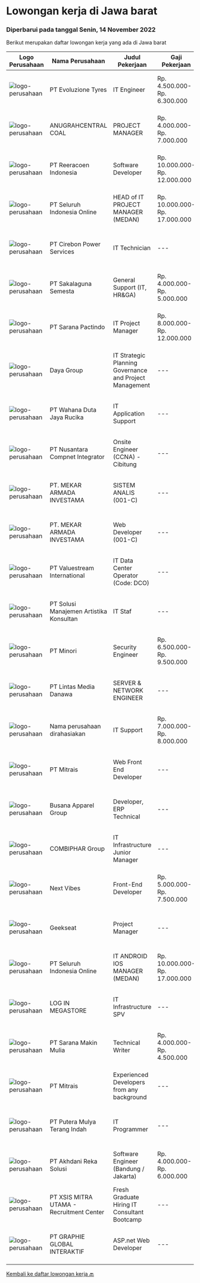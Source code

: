 
  # Lowongan kerja di Jawa barat

  ### Diperbarui pada tanggal Senin, 14 November 2022

  Berikut merupakan daftar lowongan kerja yang ada di Jawa barat

  |Logo Perusahaan | Nama Perusahaan | Judul Pekerjaan | Gaji Pekerjaan | Lokasi | Deskripsi | Tanggal diunggah | Pranala |
  | -------------- | --------------- | --------------- | --------- | --------- | -------------- | ------- | ----------- |
  |![logo-perusahaan](https://image-service-cdn.seek.com.au/d415ba5fb171e50c979c559d0b4da95ed97782a1/ee4dce1061f3f616224767ad58cb2fc751b8d2dc)|PT Evoluzione Tyres|IT Engineer|Rp. 4.500.000-Rp. 6.300.000|Jawa Barat|Requirements: Candidate must possess at least Bachelor's Degree in Information Technology from Reputable University At least 1 Year of working...|Minggu, 13 November 2022|https://www.jobstreet.co.id/id/job/it-engineer-4094401?token=0~8b1c95a8-2e01-45dc-b24c-549440b08c75&sectionRank=1&jobId=jobstreet-id-job-4094401|
|![logo-perusahaan](https://i.ibb.co/sqvTCh9/112815900-stock-vector-no-image-available-icon-flat-vector.webp)|ANUGRAHCENTRAL COAL|PROJECT MANAGER|Rp. 4.000.000-Rp. 7.000.000|Cirebon|Tugas dan Tanggungjawab : Menguasai teknik-teknik manajemen project secara umum Menguasai teknik presentasi dan negosiasi. Menguasai seluruh ms.office...|Minggu, 13 November 2022|https://www.jobstreet.co.id/id/job/project-manager-4093876?token=0~8b1c95a8-2e01-45dc-b24c-549440b08c75&sectionRank=2&jobId=jobstreet-id-job-4093876|
|![logo-perusahaan](https://image-service-cdn.seek.com.au/d33bd8dd71322db8ea58cab3a99c9a2f44aec216/ee4dce1061f3f616224767ad58cb2fc751b8d2dc)|PT Reeracoen Indonesia|Software Developer|Rp. 10.000.000-Rp. 12.000.000|Bogor|SOFTWARE R&amp;D ENGINEERING (DEPOK) [51813]COMPANY CATEGORY: Japanese Electronics Manufacturing JOB SUMMARY: Software R&amp;D/Engineering Android...|Minggu, 13 November 2022|https://www.jobstreet.co.id/id/job/software-developer-4094636?token=0~8b1c95a8-2e01-45dc-b24c-549440b08c75&sectionRank=3&jobId=jobstreet-id-job-4094636|
|![logo-perusahaan](https://image-service-cdn.seek.com.au/c768f0670f8f8212da7de609b6af9d0b2e5134cc/ee4dce1061f3f616224767ad58cb2fc751b8d2dc)|PT Seluruh Indonesia Online|HEAD of IT PROJECT MANAGER  (MEDAN)|Rp. 10.000.000-Rp. 17.000.000|Aceh|Memiliki pengalaman leadership sebagai Manager sebelumnya.Back End Engineer1. Memiliki pengalaman dalam membangun RESTful APIs2. Menguasai bahasa...|Sabtu, 12 November 2022|https://www.jobstreet.co.id/id/job/head-of-it-project-manager-medan-4103880?token=0~8b1c95a8-2e01-45dc-b24c-549440b08c75&sectionRank=4&jobId=jobstreet-id-job-4103880|
|![logo-perusahaan](https://image-service-cdn.seek.com.au/e991db0599ed5624d4520e781781e6ca5be772d9/ee4dce1061f3f616224767ad58cb2fc751b8d2dc)|PT Cirebon Power Services|IT Technician|---|Cirebon|Job Description: Perform all routine, scheduled and unscheduled maintenance required based on Help desk application issued by users. Maintain PR/PO,...|Jumat, 11 November 2022|https://www.jobstreet.co.id/id/job/it-technician-4103227?token=0~8b1c95a8-2e01-45dc-b24c-549440b08c75&sectionRank=5&jobId=jobstreet-id-job-4103227|
|![logo-perusahaan](https://image-service-cdn.seek.com.au/e183978e540060a5417db0a8e09acee2e72fbd47/ee4dce1061f3f616224767ad58cb2fc751b8d2dc)|PT Sakalaguna Semesta|General Support (IT, HR&GA)|Rp. 4.000.000-Rp. 5.000.000|Bogor|Melakukan instalasi (Komputer, Jaringan, CCTV, dll) Maintenance aset perusahaan di cabang Melakukan proses rekrutmen karyawan baru Memastikan...|Kamis, 10 November 2022|https://www.jobstreet.co.id/id/job/general-support-it-hr-ga-4100908?token=0~8b1c95a8-2e01-45dc-b24c-549440b08c75&sectionRank=6&jobId=jobstreet-id-job-4100908|
|![logo-perusahaan](https://image-service-cdn.seek.com.au/98982338245954acade7338ecccff8adaf4bc449/ee4dce1061f3f616224767ad58cb2fc751b8d2dc)|PT Sarana Pactindo|IT Project Manager|Rp. 8.000.000-Rp. 12.000.000|Bandung|Job Description: Plan the project Define the scope of the project in collaboration with senior management Create a detailed work plan which identifies...|Jumat, 11 November 2022|https://www.jobstreet.co.id/id/job/it-project-manager-4103391?token=0~8b1c95a8-2e01-45dc-b24c-549440b08c75&sectionRank=7&jobId=jobstreet-id-job-4103391|
|![logo-perusahaan](https://image-service-cdn.seek.com.au/11d1feaaca86a03829ce5fcb031012cc1c947e39/ee4dce1061f3f616224767ad58cb2fc751b8d2dc)|Daya Group|IT Strategic Planning Governance and Project Management|---|Bandung|Job Descriptions : Make strategic planning of IT division in accordance with company blueprints Providing information &amp; being the source of...|Jumat, 11 November 2022|https://www.jobstreet.co.id/id/job/it-strategic-planning-governance-and-project-management-4103638?token=0~8b1c95a8-2e01-45dc-b24c-549440b08c75&sectionRank=8&jobId=jobstreet-id-job-4103638|
|![logo-perusahaan](https://image-service-cdn.seek.com.au/6817c8a3c444c1e13a676752a3dfc726d47c4332/ee4dce1061f3f616224767ad58cb2fc751b8d2dc)|PT Wahana Duta Jaya Rucika|IT Application Support|---|Bekasi|Melakukan layanan kepada end user DBC Group (seluruh business unit) sehubungan dengan kendala aplikasi QAD dan aplikasi non-ERP yang ada. Melakukan...|Kamis, 10 November 2022|https://www.jobstreet.co.id/id/job/it-application-support-4101414?token=0~8b1c95a8-2e01-45dc-b24c-549440b08c75&sectionRank=9&jobId=jobstreet-id-job-4101414|
|![logo-perusahaan](https://image-service-cdn.seek.com.au/faf1379cb2f8ff5c87162dc20c60c0d2f63dba1c/ee4dce1061f3f616224767ad58cb2fc751b8d2dc)|PT Nusantara Compnet Integrator|Onsite Engineer (CCNA) - Cibitung|---|Bekasi|Job Descriptions : Analyze customer needs Provide solutions and give recommendations to the customer according to their needs Preventive and...|Minggu, 13 November 2022|https://www.jobstreet.co.id/id/job/onsite-engineer-ccna-cibitung-4094575?token=0~8b1c95a8-2e01-45dc-b24c-549440b08c75&sectionRank=10&jobId=jobstreet-id-job-4094575|
|![logo-perusahaan](https://image-service-cdn.seek.com.au/ea3878530020faff4976260b03db0b82d422eb8b/ee4dce1061f3f616224767ad58cb2fc751b8d2dc)|PT. MEKAR ARMADA INVESTAMA|SISTEM ANALIS (001-C)|---|Bekasi|PT Mekar Armada Jaya berkembang sebagai salah satu perusahaan karoseri terbesar di Asia Tenggara. Selama lebih dari 40 tahun, perusahaan berkomitmen...|Minggu, 13 November 2022|https://www.jobstreet.co.id/id/job/sistem-analis-001-c-4094102?token=0~8b1c95a8-2e01-45dc-b24c-549440b08c75&sectionRank=11&jobId=jobstreet-id-job-4094102|
|![logo-perusahaan](https://image-service-cdn.seek.com.au/ea3878530020faff4976260b03db0b82d422eb8b/ee4dce1061f3f616224767ad58cb2fc751b8d2dc)|PT. MEKAR ARMADA INVESTAMA|Web Developer (001-C)|---|Bekasi|PT Mekar Armada Jaya berkembang sebagai salah satu perusahaan karoseri terbesar di Asia Tenggara. Selama lebih dari 40 tahun, perusahaan berkomitmen...|Minggu, 13 November 2022|https://www.jobstreet.co.id/id/job/web-developer-001-c-4094150?token=0~8b1c95a8-2e01-45dc-b24c-549440b08c75&sectionRank=12&jobId=jobstreet-id-job-4094150|
|![logo-perusahaan](https://image-service-cdn.seek.com.au/c0c35cbfd85fffea43b57a41e9979d957b2ed5bd/ee4dce1061f3f616224767ad58cb2fc751b8d2dc)|PT Valuestream International|IT Data Center Operator (Code: DCO)|---|Bandung|Requirements: Candidate must possess Diploma/Bachelor’s Degree in Computer Science Preferable with minimum 1year experience or Fresh Graduate Has good...|Kamis, 10 November 2022|https://www.jobstreet.co.id/id/job/it-data-center-operator-code%3A-dco-4101296?token=0~8b1c95a8-2e01-45dc-b24c-549440b08c75&sectionRank=13&jobId=jobstreet-id-job-4101296|
|![logo-perusahaan](https://image-service-cdn.seek.com.au/e547c168d04e5a4682ad61e26ce6f00e2f27e163/ee4dce1061f3f616224767ad58cb2fc751b8d2dc)|PT Solusi Manajemen Artistika Konsultan|IT Staf|---|Depok|Persyaratan Jabatan : Pendidikan minimal lulusan S1 Tekhnik Informatika Pengalaman kerja sebagai IT Staf minimal 2 tahun Memiliki pengetahuan dan...|Selasa, 08 November 2022|https://www.jobstreet.co.id/id/job/it-staf-4098074?token=0~8b1c95a8-2e01-45dc-b24c-549440b08c75&sectionRank=14&jobId=jobstreet-id-job-4098074|
|![logo-perusahaan](https://image-service-cdn.seek.com.au/91f82e10d2d74b7272b1c0e40e59fcae9d91d278/ee4dce1061f3f616224767ad58cb2fc751b8d2dc)|PT Minori|Security Engineer|Rp. 6.500.000-Rp. 9.500.000|Cikarang|Deskripsi Pekerjaan : Mengkoordinasikan dan membantu memberikan pelatihan kesadaran keamanan informasi kepada personel organisasi Membantu menciptakan...|Jumat, 11 November 2022|https://www.jobstreet.co.id/id/job/security-engineer-4103172?token=0~8b1c95a8-2e01-45dc-b24c-549440b08c75&sectionRank=15&jobId=jobstreet-id-job-4103172|
|![logo-perusahaan](https://image-service-cdn.seek.com.au/4cc5b4edd8a09fb41741a122f57ee79a81b9a89e/ee4dce1061f3f616224767ad58cb2fc751b8d2dc)|PT Lintas Media Danawa|SERVER & NETWORK ENGINEER|---|Depok|QUALIFICATIONS: Candidate must possess at least Bachelor's Degree in Computer Engineering or equivalent. At least 2 Years of working experience in the...|Jumat, 11 November 2022|https://www.jobstreet.co.id/id/job/server-network-engineer-4103371?token=0~8b1c95a8-2e01-45dc-b24c-549440b08c75&sectionRank=16&jobId=jobstreet-id-job-4103371|
|![logo-perusahaan](https://i.ibb.co/sqvTCh9/112815900-stock-vector-no-image-available-icon-flat-vector.webp)|Nama perusahaan dirahasiakan|IT Support|Rp. 7.000.000-Rp. 8.000.000|Cikarang|Requirements:      Max 45 years old Bachelor Degree (S1) Majoring Electrical, IT, Computer or Telecommunication Max. experience 5 years in in related...|Selasa, 08 November 2022|https://www.jobstreet.co.id/id/job/it-support-4100106?token=0~8b1c95a8-2e01-45dc-b24c-549440b08c75&sectionRank=17&jobId=jobstreet-id-job-4100106|
|![logo-perusahaan](https://image-service-cdn.seek.com.au/969b0c47f133a1e0155056a5d964c63953dd6304/ee4dce1061f3f616224767ad58cb2fc751b8d2dc)|PT Mitrais|Web Front End Developer|---|Bali|Build your Career with Mitrais! We're looking for Web Front End Developer to be part of our team. What will you be doing?  Coding high-quality...|Senin, 14 November 2022|https://www.jobstreet.co.id/id/job/web-front-end-developer-4104350?token=0~8b1c95a8-2e01-45dc-b24c-549440b08c75&sectionRank=18&jobId=jobstreet-id-job-4104350|
|![logo-perusahaan](https://image-service-cdn.seek.com.au/683670481263d6172abacd763ed892105168758e/ee4dce1061f3f616224767ad58cb2fc751b8d2dc)|Busana Apparel Group|Developer, ERP Technical|---|Jawa Barat|JOB DESCRIPTION: Develop new tools, reports, and enhancements for existing tools and reports. Troubleshoot technical issues and identify modifications...|Sabtu, 12 November 2022|https://www.jobstreet.co.id/id/job/developer-erp-technical-4092391?token=0~8b1c95a8-2e01-45dc-b24c-549440b08c75&sectionRank=19&jobId=jobstreet-id-job-4092391|
|![logo-perusahaan](https://image-service-cdn.seek.com.au/330d8b8194338daa373aa71b82e7dcdf4789bad9/ee4dce1061f3f616224767ad58cb2fc751b8d2dc)|COMBIPHAR Group|IT Infrastructure Junior Manager|---|Jawa Barat|Minimal Persyaratan Minimal S1 Sistem Informasi/Teknik Informatika. Memiliki pengalaman sebagai IT Infrastruktur Senior Supervisor di perusahaan...|Senin, 07 November 2022|https://www.jobstreet.co.id/id/job/it-infrastructure-junior-manager-4096031?token=0~8b1c95a8-2e01-45dc-b24c-549440b08c75&sectionRank=20&jobId=jobstreet-id-job-4096031|
|![logo-perusahaan](https://image-service-cdn.seek.com.au/27c370b95cf1fa6060d25d95a2566c398023ec8b/ee4dce1061f3f616224767ad58cb2fc751b8d2dc)|Next Vibes|Front-End Developer|Rp. 5.000.000-Rp. 7.500.000|Bandung|We are looking for a frontend developer who will have the opportunity to join our dedicated team, providing meaningful and measurable business...|Minggu, 13 November 2022|https://www.jobstreet.co.id/id/job/front-end-developer-4086015?token=0~8b1c95a8-2e01-45dc-b24c-549440b08c75&sectionRank=21&jobId=jobstreet-id-job-4086015|
|![logo-perusahaan](https://image-service-cdn.seek.com.au/961432dbd4f6f598e568bbe95a11411dce0703c4/ee4dce1061f3f616224767ad58cb2fc751b8d2dc)|Geekseat|Project Manager|---|Denpasar|Project Manager  The role of a Project Manager at Geekseat is managing your team by reporting and maintaining project timelines, minimising external...|Sabtu, 12 November 2022|https://www.jobstreet.co.id/id/job/project-manager-4092908?token=0~8b1c95a8-2e01-45dc-b24c-549440b08c75&sectionRank=22&jobId=jobstreet-id-job-4092908|
|![logo-perusahaan](https://image-service-cdn.seek.com.au/c768f0670f8f8212da7de609b6af9d0b2e5134cc/ee4dce1061f3f616224767ad58cb2fc751b8d2dc)|PT Seluruh Indonesia Online|IT ANDROID IOS MANAGER (MEDAN)|Rp. 10.000.000-Rp. 17.000.000|Aceh|Memiliki pengalaman leadership sebagai Manager sebelumnya.PENGALAMAN di Android and IOS Manager.Back End Engineer1. Memiliki pengalaman dalam...|Jumat, 11 November 2022|https://www.jobstreet.co.id/id/job/it-android-ios-manager-medan-4103123?token=0~8b1c95a8-2e01-45dc-b24c-549440b08c75&sectionRank=23&jobId=jobstreet-id-job-4103123|
|![logo-perusahaan](https://image-service-cdn.seek.com.au/8111566225ea15e5b42456ecf3f977d73309550d/ee4dce1061f3f616224767ad58cb2fc751b8d2dc)|LOG IN MEGASTORE|IT Infrastructure SPV|---|Bandung|Kualifikasi :1.Pendidikan min S12.Memiliki pengalaman di bisnis retail/konsultan/factory3.Menguasai konsep jaringan, mikrotik &amp;...|Selasa, 08 November 2022|https://www.jobstreet.co.id/id/job/it-infrastructure-spv-4098269?token=0~8b1c95a8-2e01-45dc-b24c-549440b08c75&sectionRank=24&jobId=jobstreet-id-job-4098269|
|![logo-perusahaan](https://i.ibb.co/sqvTCh9/112815900-stock-vector-no-image-available-icon-flat-vector.webp)|PT Sarana Makin Mulia|Technical Writer|Rp. 4.000.000-Rp. 4.500.000|Jawa Barat|Pendidikan minimal D3 Teknin Informatika/Manajemen Informatika/ Sistem Informasi Pengalaman minimal 1 tahun sebagai Technical Writer Familiar dengan...|Sabtu, 12 November 2022|https://www.jobstreet.co.id/id/job/technical-writer-4084852?token=0~8b1c95a8-2e01-45dc-b24c-549440b08c75&sectionRank=25&jobId=jobstreet-id-job-4084852|
|![logo-perusahaan](https://image-service-cdn.seek.com.au/969b0c47f133a1e0155056a5d964c63953dd6304/ee4dce1061f3f616224767ad58cb2fc751b8d2dc)|PT Mitrais|Experienced Developers from any background|---|Bali|Build your Career with Mitrais ! We're looking for experienced Software Engineers from any background to be part of our team. What will you be doing? ...|Senin, 14 November 2022|https://www.jobstreet.co.id/id/job/experienced-developers-from-any-background-4104343?token=0~8b1c95a8-2e01-45dc-b24c-549440b08c75&sectionRank=26&jobId=jobstreet-id-job-4104343|
|![logo-perusahaan](https://image-service-cdn.seek.com.au/f58b134254410170b6684005db1ca8ec45db7476/ee4dce1061f3f616224767ad58cb2fc751b8d2dc)|PT Putera Mulya Terang Indah|IT Programmer|---|Bandung|Dicari: D3/S1 Teknik Informatika/Teknik Komputer/Ilmu Komputer. Menguasai Web based Programming Python, java, JavaScript, PHP(Codeigniter), C++, HTML....|Kamis, 10 November 2022|https://www.jobstreet.co.id/id/job/it-programmer-4081664?token=0~8b1c95a8-2e01-45dc-b24c-549440b08c75&sectionRank=27&jobId=jobstreet-id-job-4081664|
|![logo-perusahaan](https://image-service-cdn.seek.com.au/6e8788e55b83d22af1022fe3067e73fdcb032b02/ee4dce1061f3f616224767ad58cb2fc751b8d2dc)|PT Akhdani Reka Solusi|Software Engineer (Bandung / Jakarta)|Rp. 4.000.000-Rp. 6.000.000|Bandung|Keuntungan Junior level / fresh grad sedang cari pengalaman? Tempat kerja yang mendidik team atas kerja keras dan kreativitas? dan bisa WFH? then,...|Jumat, 11 November 2022|https://www.jobstreet.co.id/id/job/software-engineer-bandung-jakarta-4103107?token=0~8b1c95a8-2e01-45dc-b24c-549440b08c75&sectionRank=28&jobId=jobstreet-id-job-4103107|
|![logo-perusahaan](https://image-service-cdn.seek.com.au/fa12dd378bd230f83b9ccd636b4121ebbb347455/ee4dce1061f3f616224767ad58cb2fc751b8d2dc)|PT XSIS MITRA UTAMA - Recruitment Center|Fresh Graduate Hiring IT Consultant Bootcamp|---|Jakarta Raya|What we offer you: Integrated Training (Full Stack specialist in .Net/Java/QA). Soft Skills Training. Real &amp; varied experiences (IT Project...|Jumat, 11 November 2022|https://www.jobstreet.co.id/id/job/fresh-graduate-hiring-it-consultant-bootcamp-4102495?token=0~8b1c95a8-2e01-45dc-b24c-549440b08c75&sectionRank=29&jobId=jobstreet-id-job-4102495|
|![logo-perusahaan](https://image-service-cdn.seek.com.au/4cf2a680e40684f2c1e45f1d04725525a26ebc67/ee4dce1061f3f616224767ad58cb2fc751b8d2dc)|PT GRAPHIE GLOBAL INTERAKTIF|ASP.net Web Developer|---|Jakarta Raya|Kualifikasi : Diutamakan yang sudah berpengalaman web programming minimal setahun Menyukai pekerjaan coding (pasion in coding) Bersemangat belajar...|Sabtu, 12 November 2022|https://www.jobstreet.co.id/id/job/asp.net-web-developer-4084510?token=0~8b1c95a8-2e01-45dc-b24c-549440b08c75&sectionRank=30&jobId=jobstreet-id-job-4084510|


  [Kembali ke daftar lowongan kerja 🔙](../README.md#daftar-lowongan-kerja)
  